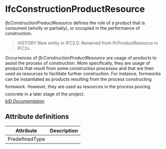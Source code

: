 IfcConstructionProductResource
==============================
_IfcConstructionProductResource_ defines the role of a product that is
consumed (wholly or partially), or occupied in the performance of
construction.  
  
> HISTORY  New entity in IFC2.0. Renamed from IfcProductResource in IFC2x.  
  
Occurrences of _IfcConstructionProductResource_ are usage of products to
assist the process of construction. More specifically, they are usage of
products that result from some construction processes and that are then used
as resources to facilitate further construction. For instance, formworks can
be instantiated as products resulting from the process constructing
formwork. However, they are used as resources in the process pouring
concrete in a later stage of the project.  
[ _bSI
Documentation_](https://standards.buildingsmart.org/IFC/DEV/IFC4_2/FINAL/HTML/schema/ifcconstructionmgmtdomain/lexical/ifcconstructionproductresource.htm)


Attribute definitions
---------------------
| Attribute      | Description   |
|----------------|---------------|
| PredefinedType |               |

